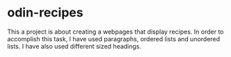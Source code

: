 # odin-recipes
This a project is about creating a webpages that display recipes.
In order to accomplish this task, I have used paragraphs, ordered lists and unordered lists.
I have also used different sized headings.


